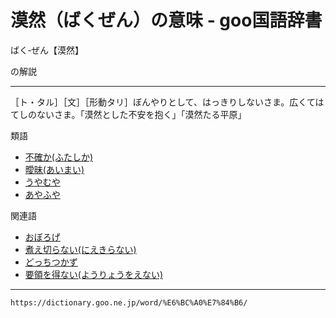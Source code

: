 # 漠然（ばくぜん）の意味 - goo国語辞書


ばく‐ぜん【漠然】

の解説


----------------

［ト・タル］［文］［形動タリ］ぼんやりとして、はっきりしないさま。広くてはてしのないさま。「漠然とした不安を抱く」「漠然たる平原」

類語

-   [不確か(ふたしか)](https://dictionary.goo.ne.jp/word/%E4%B8%8D%E7%A2%BA%E3%81%8B/#jn-193117)
-   [曖昧(あいまい)](https://dictionary.goo.ne.jp/word/%E6%9B%96%E6%98%A7/#jn-1322)
-   [うやむや](https://dictionary.goo.ne.jp/word/%E6%9C%89%E8%80%B6%E7%84%A1%E8%80%B6/#jn-20626)
-   [あやふや](https://dictionary.goo.ne.jp/word/%E3%81%82%E3%82%84%E3%81%B5%E3%82%84/#jn-6905)

関連語

-   [おぼろげ](https://dictionary.goo.ne.jp/word/%E6%9C%A7%E3%81%92/#jn-32967)
-   [煮え切らない(にえきらない)](https://dictionary.goo.ne.jp/word/%E7%85%AE%E3%81%88%E5%88%87%E3%82%89%E3%81%AA%E3%81%84/#jn-166219)
-   [どっちつかず](https://dictionary.goo.ne.jp/word/%E4%BD%95%E6%96%B9%E4%BB%98%E3%81%8B%E3%81%9A/#jn-159392)
-   [要領を得ない(ようりょうをえない)](https://dictionary.goo.ne.jp/word/%E8%A6%81%E9%A0%98%E3%82%92%E5%BE%97%E3%81%AA%E3%81%84/#jn-226885)

---
`https://dictionary.goo.ne.jp/word/%E6%BC%A0%E7%84%B6/`